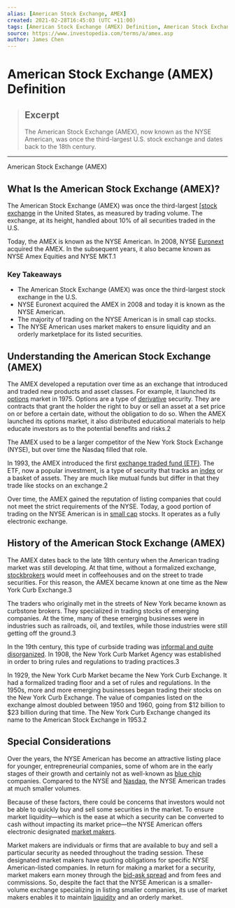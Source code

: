```yaml
---
alias: [American Stock Exchange, AMEX]
created: 2021-02-28T16:45:03 (UTC +11:00)
tags: [American Stock Exchange (AMEX) Definition, American Stock Exchange, AMEX]
source: https://www.investopedia.com/terms/a/amex.asp
author: James Chen
---
```


# American Stock Exchange (AMEX) Definition

> ## Excerpt
> The American Stock Exchange (AMEX), now known as the NYSE American, was once the third-largest U.S. stock exchange and dates back to the 18th century.

---

American Stock Exchange (AMEX)
## What Is the American Stock Exchange (AMEX)?

The American Stock Exchange (AMEX) was once the third-largest [[stock exchange](https://www.investopedia.com/articles/basics/04/092404.asp) in the United States, as measured by trading volume. The exchange, at its height, handled about 10% of all securities traded in the U.S.

Today, the AMEX is known as the NYSE American. In 2008, NYSE [Euronext](https://www.investopedia.com/terms/e/euronext.asp) acquired the AMEX. In the subsequent years, it also became known as NYSE Amex Equities and NYSE MKT.1

### Key Takeaways

-   The American Stock Exchange (AMEX) was once the third-largest stock exchange in the U.S.
-   NYSE Euronext acquired the AMEX in 2008 and today it is known as the NYSE American.
-   The majority of trading on the NYSE American is in small cap stocks.
-   The NYSE American uses market makers to ensure liquidity and an orderly marketplace for its listed securities.

## Understanding the American Stock Exchange (AMEX)

The AMEX developed a reputation over time as an exchange that introduced and traded new products and asset classes. For example, it launched its [options](https://www.investopedia.com/terms/o/option.asp) market in 1975. Options are a type of [derivative](https://www.investopedia.com/terms/d/derivative.asp) security. They are contracts that grant the holder the right to buy or sell an asset at a set price on or before a certain date, without the obligation to do so. When the AMEX launched its options market, it also distributed educational materials to help educate investors as to the potential benefits and risks.2

The AMEX used to be a larger competitor of the New York Stock Exchange (NYSE), but over time the Nasdaq filled that role.

In 1993, the AMEX introduced the first [exchange traded fund (ETF)](https://www.investopedia.com/terms/e/etf.asp). The ETF, now a popular investment, is a type of security that tracks an [index](https://www.investopedia.com/terms/i/index.asp) or a basket of assets. They are much like mutual funds but differ in that they trade like stocks on an exchange.2

Over time, the AMEX gained the reputation of listing companies that could not meet the strict requirements of the NYSE. Today, a good portion of trading on the NYSE American is in [small cap](https://www.investopedia.com/terms/s/small-cap.asp) stocks. It operates as a fully electronic exchange.

## History of the American Stock Exchange (AMEX)

The AMEX dates back to the late 18th century when the American trading market was still developing. At that time, without a formalized exchange, [stockbrokers](https://www.investopedia.com/terms/s/stockbroker.asp) would meet in coffeehouses and on the street to trade securities. For this reason, the AMEX became known at one time as the New York Curb Exchange.3

The traders who originally met in the streets of New York became known as curbstone brokers. They specialized in trading stocks of emerging companies. At the time, many of these emerging businesses were in industries such as railroads, oil, and textiles, while those industries were still getting off the ground.3

In the 19th century, this type of curbside trading was [informal and quite disorganized](https://www.investopedia.com/articles/07/stock-exchange-history.asp). In 1908, the New York Curb Market Agency was established in order to bring rules and regulations to trading practices.3

In 1929, the New York Curb Market became the New York Curb Exchange. It had a formalized trading floor and a set of rules and regulations. In the 1950s, more and more emerging businesses began trading their stocks on the New York Curb Exchange. The value of companies listed on the exchange almost doubled between 1950 and 1960, going from $12 billion to $23 billion during that time. The New York Curb Exchange changed its name to the American Stock Exchange in 1953.2

## Special Considerations

Over the years, the NYSE American has become an attractive listing place for younger, entrepreneurial companies, some of whom are in the early stages of their growth and certainly not as well-known as [blue chip](https://www.investopedia.com/terms/b/bluechip.asp) companies. Compared to the NYSE and [Nasdaq](https://www.investopedia.com/terms/n/nasdaq.asp), the NYSE American trades at much smaller volumes.

Because of these factors, there could be concerns that investors would not be able to quickly buy and sell some securities in the market. To ensure market liquidity—which is the ease at which a security can be converted to cash without impacting its market price—the NYSE American offers electronic designated [market makers](https://www.investopedia.com/terms/m/marketmaker.asp).

Market makers are individuals or firms that are available to buy and sell a particular security as needed throughout the trading session. These designated market makers have quoting obligations for specific NYSE American-listed companies. In return for making a market for a security, market makers earn money through the [bid-ask spread](https://www.investopedia.com/terms/b/bid-askspread.asp) and from fees and commissions. So, despite the fact that the NYSE American is a smaller-volume exchange specializing in listing smaller companies, its use of market makers enables it to maintain [liquidity](https://www.investopedia.com/terms/l/liquidity.asp) and an orderly market.
